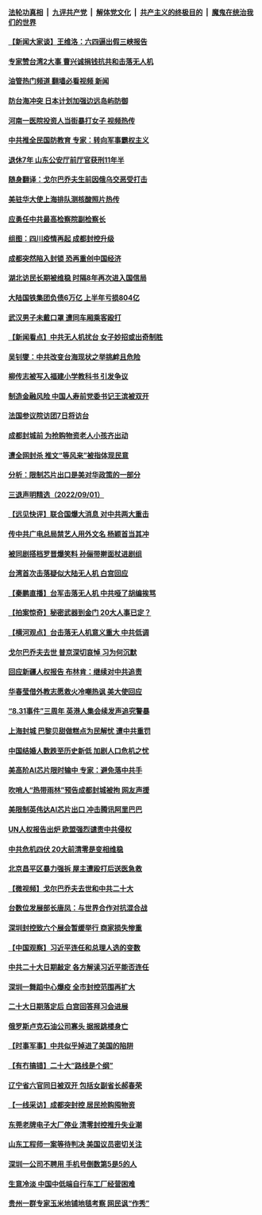####  [法轮功真相](../../../../basic/blob/master/README.md?t=09022231) &nbsp;|&nbsp; [九评共产党](../../../../9ping.md/blob/master/README.md?t=09022231) &nbsp;|&nbsp; [解体党文化](../../../../jtdwh.md/blob/master/README.md?t=09022231)  &nbsp;|&nbsp; [共产主义的终极目的](../../../../gczydzjmd.md/blob/master/README.md?t=09022231) &nbsp;|&nbsp; [魔鬼在统治我们的世界](../../../../mgztzwmdsj.md/blob/master/README.md?t=09022231) 

#### [【新闻大家谈】王维洛：六四逼出假三峡报告](../pages/nsc413/n13815729.md?t=09022231) 

#### [专家赞台湾2大事 曹兴诚捐钱抗共和击落无人机](../pages/nsc413/n13816154.md?t=09022231) 

#### [油管热门频道 翻墙必看视频 新闻](http://45.76.130.85:81/youtube.html?09022231)

#### [防台海冲突 日本计划加强边远岛屿防御](../pages/nsc413/n13816198.md?t=09022231) 

#### [河南一医院投资人当街暴打女子 视频热传](../pages/nsc413/n13816181.md?t=09022231) 

#### [中共推全民国防教育 专家：转向军事霸权主义](../pages/nsc413/n13816094.md?t=09022231) 

#### [退休7年 山东公安厅前厅官获刑11年半](../pages/nsc413/n13816138.md?t=09022231) 

#### [随身翻译：戈尔巴乔夫生前因俄乌交恶受打击](../pages/nsc413/n13816090.md?t=09022231) 

#### [美驻华大使上海排队测核酸照片热传](../pages/nsc413/n13816123.md?t=09022231) 

#### [应勇任中共最高检察院副检察长](../pages/nsc413/n13816083.md?t=09022231) 

#### [组图：四川疫情再起 成都封控升级](../pages/nsc413/n13816046.md?t=09022231) 

#### [成都突然陷入封锁 恐再重创中国经济](../pages/nsc413/n13816070.md?t=09022231) 

#### [湖北访民长期被维稳 时隔8年再次进入国信局](../pages/nsc413/n13816084.md?t=09022231) 

#### [大陆国铁集团负债6万亿 上半年亏损804亿](../pages/nsc413/n13816030.md?t=09022231) 

#### [武汉男子未戴口罩 遭同车厢乘客殴打](../pages/nsc413/n13816031.md?t=09022231) 

#### [【新闻看点】中共无人机扰台 女子妙招或出奇制胜](../pages/nsc413/n13815726.md?t=09022231) 


#### [吴钊燮：中共改变台海现状之举挑衅且危险](../pages/nsc413/n13815949.md?t=09022231) 

#### [柳传志被写入福建小学教科书 引发争议](../pages/nsc413/n13815908.md?t=09022231) 

#### [制造金融风险 中国人寿前党委书记王滨被双开](../pages/nsc413/n13815918.md?t=09022231) 

#### [法国参议院访团7日将访台](../pages/nsc413/n13815929.md?t=09022231) 

#### [成都封城前 为抢购物资老人小孩齐出动](../pages/nsc413/n13815858.md?t=09022231) 

#### [遭全网封杀 推文“等风来”被指体现民意](../pages/nsc413/n13815889.md?t=09022231) 

#### [分析：限制芯片出口是美对华政策的一部分](../pages/nsc413/n13815702.md?t=09022231) 

#### [三退声明精选（2022/09/01）](../pages/nsc413/n13815853.md?t=09022231) 

#### [【远见快评】联合国爆大消息 对中共两大重击](../pages/nsc413/n13815733.md?t=09022231) 

#### [传中共广电总局禁艺人用外文名 杨颖首当其冲](../pages/nsc413/n13815655.md?t=09022231) 

#### [被同剧搭档罗晋爆笑料 孙俪带擀面杖进剧组](../pages/nsc413/n13815728.md?t=09022231) 

#### [台湾首次击落疑似大陆无人机 白宫回应](../pages/nsc413/n13815711.md?t=09022231) 

#### [【秦鹏直播】台军击落无人机 中共哑了胡编挨骂](../pages/nsc413/n13815720.md?t=09022231) 

#### [【拍案惊奇】秘密武器到金门 20大人事已定？](../pages/nsc413/n13815526.md?t=09022231) 

#### [【横河观点】台击落无人机意义重大 中共低调](../pages/nsc413/n13815703.md?t=09022231) 

#### [戈尔巴乔夫去世 普京深切哀悼 习为何沉默](../pages/nsc413/n13814772.md?t=09022231) 

#### [回应新疆人权报告 布林肯：继续对中共追责](../pages/nsc413/n13815660.md?t=09022231) 

#### [华春莹借外教志愿救火冷嘲热讽 美大使回应](../pages/nsc413/n13815600.md?t=09022231) 

#### [“8.31事件”三周年 英港人集会续发声追究警暴](../pages/nsc413/n13815643.md?t=09022231) 

#### [上海封城 巴黎贝甜做糕点为民解忧 遭中共重罚](../pages/nsc413/n13815676.md?t=09022231) 

#### [中国结婚人数跌至历史新低 加剧人口危机之忧](../pages/nsc413/n13815623.md?t=09022231) 

#### [美高阶AI芯片限时输中 专家：避免落中共手](../pages/nsc413/n13815622.md?t=09022231) 

#### [吹哨人“热带雨林”预告成都封城被拘 网友声援](../pages/nsc413/n13815388.md?t=09022231) 

#### [美限制英伟达AI芯片出口 冲击腾讯阿里巴巴](../pages/nsc413/n13815585.md?t=09022231) 

#### [UN人权报告出炉 欧盟强烈谴责中共侵权](../pages/nsc413/n13815391.md?t=09022231) 

#### [中共危机四伏 20大前清零是变相维稳](../pages/nsc413/n13815599.md?t=09022231) 

#### [北京昌平区暴力强拆 屋主遭殴打后送医急救](../pages/nsc413/n13815576.md?t=09022231) 

#### [【微视频】戈尔巴乔夫去世和中共二十大](../pages/nsc413/n13814943.md?t=09022231) 

#### [台数位发展部长唐凤：与世界合作对抗混合战](../pages/nsc413/n13815439.md?t=09022231) 

#### [深圳封控致六个展会暂缓举行 商家损失惨重](../pages/nsc413/n13815143.md?t=09022231) 

#### [【中国观察】习近平连任和总理人选的变数](../pages/nsc413/n13815325.md?t=09022231) 

#### [中共二十大日期敲定 各方解读习近平能否连任](../pages/nsc413/n13815135.md?t=09022231) 

#### [深圳一舞蹈中心爆疫 全市封控范围再扩大](../pages/nsc413/n13815419.md?t=09022231) 

#### [二十大日期落定后 白宫回答拜习会进展](../pages/nsc413/n13815440.md?t=09022231) 

#### [俄罗斯卢克石油公司寡头 据报跳楼身亡](../pages/nsc413/n13815384.md?t=09022231) 

#### [【时事军事】中共似乎掉进了美国的陷阱](../pages/nsc413/n13814851.md?t=09022231) 

#### [【有冇搞错】二十大“路线是个纲”](../pages/nsc413/n13814902.md?t=09022231) 

#### [辽宁省六官同日被双开 包括女副省长郝春荣](../pages/nsc413/n13815351.md?t=09022231) 

#### [【一线采访】成都突封控 居民抢购囤物资](../pages/nsc413/n13815284.md?t=09022231) 

#### [东莞老牌电子大厂停业 清零封控推升失业潮](../pages/nsc413/n13815359.md?t=09022231) 

#### [山东工程师一案等待判决 美国议员密切关注](../pages/nsc413/n13815065.md?t=09022231) 

#### [深圳一公司不聘用 手机号倒数第5是5的人](../pages/nsc413/n13815347.md?t=09022231) 

#### [生意冷淡 中国中低端自行车工厂经营困难](../pages/nsc413/n13815282.md?t=09022231) 

#### [贵州一群专家玉米地铺地毯考察 网民讽“作秀”](../pages/nsc413/n13815321.md?t=09022231) 

<img src='http://gfw-breaker.win/goodnews/indexes/nsc413.md' width='0px' height='0px'/>
